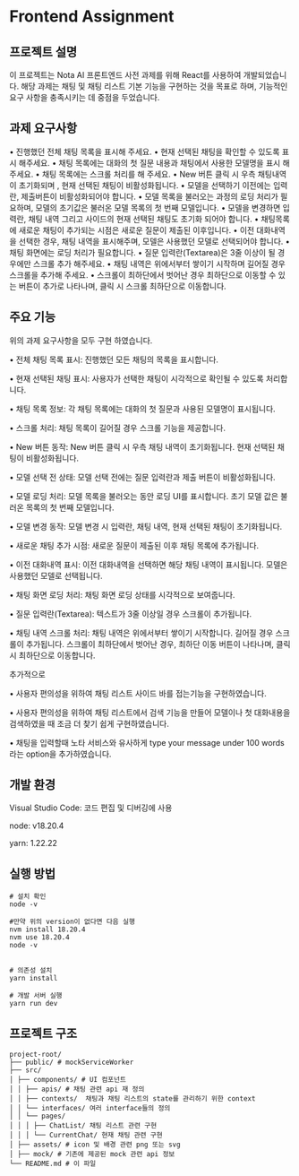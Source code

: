 # Frontend Assignment

## 프로젝트 설명

이 프로젝트는 Nota AI 프론트엔드 사전 과제를 위해 React를 사용하여 개발되었습니다.
해당 과제는 채팅 및 채팅 리스트 기본 기능을 구현하는 것을 목표로 하며, 기능적인 요구 사항을 충족시키는 데 중점을 두었습니다.

## 과제 요구사항

• 진행했던 전체 채팅 목록을 표시해 주세요.
• 현재 선택된 채팅을 확인할 수 있도록 표시 해주세요.
• 채팅 목록에는 대화의 첫 질문 내용과 채팅에서 사용한 모델명을 표시 해주세요.
• 채팅 목록에는 스크롤 처리를 해 주세요.
• New 버튼 클릭 시 우측 채팅내역이 초기화되며 , 현재 선택된 채팅이 비활성화됩니다.
• 모델을 선택하기 이전에는 입력란, 제출버튼이 비활성화되어야 합니다.
• 모델 목록을 불러오는 과정의 로딩 처리가 필요하며, 모델의 초기값은 불러온
모델 목록의 첫 번째 모델입니다.
• 모델을 변경하면 입력란, 채팅 내역 그리고 사이드의 현재 선택된 채팅도 초기화
되어야 합니다.
• 채팅목록에 새로운 채팅이 추가되는 시점은 새로운 질문이 제출된 이후입니다.
• 이전 대화내역을 선택한 경우, 채팅 내역을 표시해주며, 모델은 사용했던 모델로
선택되어야 합니다.
• 채팅 화면에는 로딩 처리가 필요합니다.
• 질문 입력란(Textarea)은 3줄 이상이 될 경우에만 스크롤 추가 해주세요.
• 채팅 내역은 위에서부터 쌓이기 시작하며 길어질 경우 스크롤을 추가해 주세요.
• 스크롤이 최하단에서 벗어난 경우 최하단으로 이동할 수 있는 버튼이 추가로
나타나며, 클릭 시 스크롤 최하단으로 이동합니다.

## 주요 기능

위의 과제 요구사항을 모두 구현 하였습니다.

• 전체 채팅 목록 표시: 진행했던 모든 채팅의 목록을 표시합니다.

• 현재 선택된 채팅 표시: 사용자가 선택한 채팅이 시각적으로 확인될 수 있도록 처리합니다.

• 채팅 목록 정보: 각 채팅 목록에는 대화의 첫 질문과 사용된 모델명이 표시됩니다.

• 스크롤 처리: 채팅 목록이 길어질 경우 스크롤 기능을 제공합니다.

• New 버튼 동작: New 버튼 클릭 시 우측 채팅 내역이 초기화됩니다. 현재 선택된 채팅이 비활성화됩니다.

• 모델 선택 전 상태: 모델 선택 전에는 질문 입력란과 제출 버튼이 비활성화됩니다.

• 모델 로딩 처리: 모델 목록을 불러오는 동안 로딩 UI를 표시합니다. 초기 모델 값은 불러온 목록의 첫 번째 모델입니다.

• 모델 변경 동작: 모델 변경 시 입력란, 채팅 내역, 현재 선택된 채팅이 초기화됩니다.

• 새로운 채팅 추가 시점: 새로운 질문이 제출된 이후 채팅 목록에 추가됩니다.

• 이전 대화내역 표시: 이전 대화내역을 선택하면 해당 채팅 내역이 표시됩니다. 모델은 사용했던 모델로 선택됩니다.

• 채팅 화면 로딩 처리: 채팅 화면 로딩 상태를 시각적으로 보여줍니다.

• 질문 입력란(Textarea): 텍스트가 3줄 이상일 경우 스크롤이 추가됩니다.

• 채팅 내역 스크롤 처리: 채팅 내역은 위에서부터 쌓이기 시작합니다. 길어질 경우 스크롤이 추가됩니다. 스크롤이 최하단에서 벗어난 경우, 최하단 이동 버튼이 나타나며, 클릭 시 최하단으로 이동합니다.

추가적으로

• 사용자 편의성을 위하여 채팅 리스트 사이드 바를 접는기능을 구현하였습니다.

• 사용자 편의성을 위하여 채팅 리스트에서 검색 기능을 만들어 모델이나 첫 대화내용을 검색하였을 때 조금 더 찾기 쉽게 구현하였습니다.

• 채팅을 입력할때 노타 서비스와 유사하게 type your message under 100 words 라는 option을 추가하였습니다.

## 개발 환경

Visual Studio Code: 코드 편집 및 디버깅에 사용

node: v18.20.4

yarn: 1.22.22

## 실행 방법

```
# 설치 확인
node -v

#만약 위의 version이 없다면 다음 실행
nvm install 18.20.4
nvm use 18.20.4
node -v


# 의존성 설치
yarn install

# 개발 서버 실행
yarn run dev

```

## 프로젝트 구조

```
project-root/
├── public/ # mockServiceWorker
├── src/
│ ├── components/ # UI 컴포넌트
│ │ ├── apis/ # 채팅 관련 api 재 정의
│ │ ├── contexts/  채팅과 채팅 리스트의 state를 관리하기 위한 context
│ │ └── interfaces/ 여러 interface들의 정의
│ │ └── pages/
│ │ │ ├── ChatList/ 채팅 리스트 관련 구현
│ │ │ └── CurrentChat/ 현재 채팅 관련 구현
│ ├── assets/ # icon 및 배경 관련 png 또는 svg
│ ├── mock/ # 기존에 제공된 mock 관련 api 정보
└── README.md # 이 파일
```

